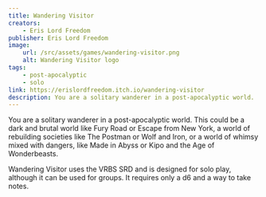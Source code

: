 ```yaml
---
title: Wandering Visitor
creators: 
    - Eris Lord Freedom
publisher: Eris Lord Freedom
image:
    url: /src/assets/games/wandering-visitor.png
    alt: Wandering Visitor logo
tags:
    - post-apocalyptic
    - solo
link: https://erislordfreedom.itch.io/wandering-visitor
description: You are a solitary wanderer in a post-apocalyptic world. 
---
```


You are a solitary wanderer in a post-apocalyptic world. This could be a dark and brutal world like Fury Road or Escape from New York, a world of rebuilding societies like The Postman or Wolf and Iron, or a world of whimsy mixed with dangers, like Made in Abyss or Kipo and the Age of Wonderbeasts.

Wandering Visitor uses the VRBS SRD and is designed for solo play, although it can be used for groups. It requires only a d6 and a way to take notes.

